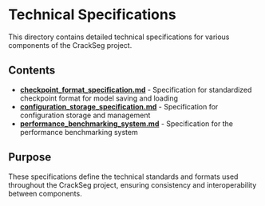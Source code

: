 # Technical Specifications

This directory contains detailed technical specifications for various components of the CrackSeg project.

## Contents

- **[checkpoint_format_specification.md](checkpoint_format_specification.md)** - Specification for
standardized checkpoint format for model saving and loading
- **[configuration_storage_specification.md](configuration_storage_specification.md)** -
  Specification for configuration storage and management
- **[performance_benchmarking_system.md](performance_benchmarking_system.md)** - Specification for
  the performance benchmarking system

## Purpose

These specifications define the technical standards and formats used throughout the CrackSeg
project, ensuring consistency and interoperability between components.
